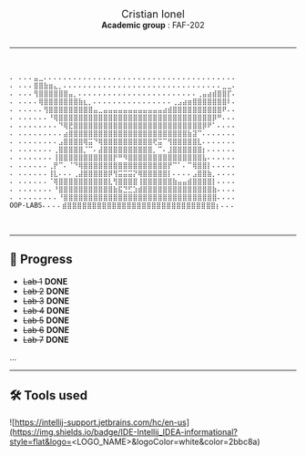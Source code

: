 </br>
<div align=center> 
    <div style="font-size:18px"> Cristian Ionel </div>
    <b>Academic group</b> : FAF-202
</div>
</br>

***
<br>

```
⠄ ⠄⠄⠄⣤⣀⠄⠄⠄⠄⠄⠄⠄⠄⠄⠄⠄⠄⠄⠄⠄⠄⠄⠄⠄⠄⠄⠄⠄⠄⠄⠄⠄⠄⠄⠄⠄⠄⠄⠄⠄⠄⠄⠄⠄
⠄ ⠄⠄⠄⣿⣿⣷⣶⣄⡀⠄⠄⠄⠄⠄⠄⠄⠄⠄⠄⠄⠄⠄⠄⠄⠄⠄⠄⠄⠄⠄⠄⠄⠄⠄⠄⠄⠄⠄⠄⠄⠄⣀⣀⠄
⠄ ⠄⠄⠄⢻⣿⣿⣿⣿⣿⣿⣤⡀⠄⠄⠄⠄⠄⠄⠄⠄⠄⠄⠄⠄⠄⠄⠄⠄⠄⠄⠄⠄⠄⠄⠄⠄⢀⣤⣴⣾⣿⣿⡏⠄
⠄ ⠄⠄⠄⠄⢿⣿⣿⣿⣿⣿⣿⣿⣷⣆⡀⠄⠄⠄⠄⠄⠄⠄⠄⠄⠄⠄⠄⠄⠄⠄⠄⢀⣠⣴⣶⣿⣿⣿⣿⣿⣿⣿⠇⠄
⠄ ⠄⠄⠄⠄⠄⢻⣿⣿⣿⣿⣿⣿⣿⣿⣿⣤⣀⣤⣤⣤⣤⣤⣤⣤⣤⣤⣤⣤⣤⣴⣾⣿⣿⣿⣿⣿⣿⣿⣿⣿⣿⠟⠄⠄
⠄ ⠄⠄⠄⠄⠄⠄⠘⢿⣿⣿⣿⣿⣿⣿⣿⣿⣿⣿⣿⣿⣿⣿⣿⣿⣿⣿⣿⣿⣿⣿⣿⣿⣿⣿⣿⣿⣿⣿⣿⡿⠛⠄⠄⠄
⠄ ⠄⠄⠄⠄⠄⠄⠄⠄⠙⢿⣟⣿⣿⣿⣿⣿⣿⣿⣿⣿⣿⣿⣿⣿⣿⣿⣿⣿⣿⣿⣿⣿⣿⣿⣿⣿⣿⡿⠟⠁⠄⠄⠄⠄
⠄ ⠄⠄⠄⠄⠄⠄⠄⠄⠄⣴⣿⣿⣿⣿⣿⣿⣿⣿⣿⣿⣿⣿⣿⣿⣿⣿⣿⣿⣿⣿⣿⣿⣿⣿⣷⣽⠉⠄⠄⠄⠄⠄⠄⠄
⠄ ⠄⠄⠄⠄⠄⠄⠄⠄⣠⣿⣿⣿⣿⢿⣭⠙⢿⣿⣿⣿⣿⣿⣿⣿⣿⣿⣿⢟⣭⠉⢻⣿⣿⣿⣿⣿⣇⠄⠄⠄⠄⠄⠄⠄
⠄ ⠄⠄⠄⠄⠄⠄⠄⢀⣿⣿⣿⣿⣿⡈⠉⠄⣼⣿⣿⣿⣿⣿⣿⣿⣿⣿⣿⡀⠉⠄⣸⣿⣿⣿⣿⣿⣿⡆⠄⠄⠄⠄⠄⠄
⠄ ⠄⠄⠄⠄⠄⠄⠄⢸⣿⣿⣿⣿⣿⣿⣿⣿⣿⣿⣿⡟⠛⠻⣿⣿⣿⣿⣿⣿⣿⣿⣿⣿⣿⣿⣿⣿⣿⣧⠄⠄⠄⠄⠄⠄
⠄ ⠄⠄⠄⠄⠄⠄⢀⡟⠉⠄⠈⠙⢿⣿⣿⣿⣿⣿⣿⣿⣿⣿⣿⣿⣿⣿⣿⣿⣿⣿⡟⠉⠁⠄⠉⢿⣿⣿⡇⠄⠄⠄⠄⠄
⠄ ⠄⠄⠄⠄⠄⠄⢸⣇⠄⠄⠄⢀⣼⣿⣿⣿⣿⣿⡿⢻⣭⣭⣭⡝⢿⣿⣿⣿⣿⣿⡇⠄⠄⠄⠄⣠⣿⣿⣷⡀⠄⠄⠄⠄
⠄ ⠄⠄⠄⠄⠄⠄⠈⢿⣿⣿⣿⣿⣿⣿⣿⣿⣿⣿⣇⢻⣿⣿⣿⣿⢸⣿⣿⣿⣿⣿⣿⣷⣤⣤⣾⣿⣿⣿⣿⡇⠄⠄⠄⠄
⠄ ⠄⠄⠄⠄⠄⠄⠄⠘⣿⣿⣿⣿⣿⣿⣿⣿⣿⣿⣿⣷⣯⣙⣋⣱⣾⣿⣿⣿⣿⣿⣿⣿⣿⣿⣿⣿⣿⣿⣿⣷⠄⠄⠄⠄
⠄ ⠄⠄⠄⠄⠄⠄⠄⠄⠘⣿⣿⣿⣿⣿⣿⣿⣿⣿⣿⣿⣿⣿⣿⣿⣿⣿⣿⣿⣿⣿⣿⣿⣿⣿⣿⣿⣿⣿⣿⣿⠄⠄⠄⠄
OOP-LABS⠄⠄⠄⠄⣾⣿⣿⣿⣿⣿⣿⣿⣿⣿⣿⣿⣿⣿⣿⣿⣿⣿⣿⣿⣿⣿⣿⣿⣿⣿⣿⣿⣿⣿⣿⡆⠄⠄⠄
```
<br>

***

## 🚧 **Progress**

+ ~~Lab 1~~ __DONE__ 
+ ~~Lab 2~~ __DONE__
+ ~~Lab 3~~ __DONE__
+ ~~Lab 4~~ __DONE__
+ ~~Lab 5~~ __DONE__
+ ~~Lab 6~~ __DONE__
+ ~~Lab 7~~ __DONE__

...
***

## 🛠️ **Tools used**

![https://intellij-support.jetbrains.com/hc/en-us](https://img.shields.io/badge/IDE-Intellij_IDEA-informational?style=flat&logo=<LOGO_NAME>&logoColor=white&color=2bbc8a) 

